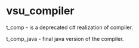 # vsu_compiler

t_comp - is a deprecated c# realization of compiler.

t_comp_java - final java version of the compiler.
